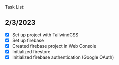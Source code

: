 Task List:

## 2/3/2023

- [x] Set up project with TailwindCSS
- [x] Set up firebase
- [x] Created firebase project in Web Console
- [x] Initialized firestore
- [x] Initialized firebase authentication (Google OAuth)
